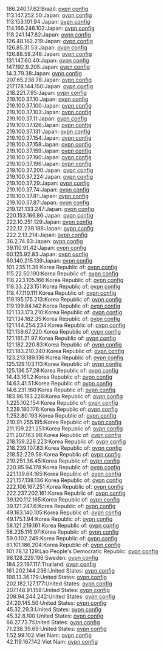 186.240.17.62:Brazil: [ovpn config](vpn/186_240_17_62.ovpn)  
113.147.252.50:Japan: [ovpn config](vpn/113_147_252_50.ovpn)  
113.153.101.94:Japan: [ovpn config](vpn/113_153_101_94.ovpn)  
114.166.246.102:Japan: [ovpn config](vpn/114_166_246_102.ovpn)  
118.241.147.82:Japan: [ovpn config](vpn/118_241_147_82.ovpn)  
126.48.162.219:Japan: [ovpn config](vpn/126_48_162_219.ovpn)  
126.85.31.53:Japan: [ovpn config](vpn/126_85_31_53.ovpn)  
126.88.59.248:Japan: [ovpn config](vpn/126_88_59_248.ovpn)  
131.147.60.40:Japan: [ovpn config](vpn/131_147_60_40.ovpn)  
147.192.9.205:Japan: [ovpn config](vpn/147_192_9_205.ovpn)  
14.3.79.38:Japan: [ovpn config](vpn/14_3_79_38.ovpn)  
207.65.238.78:Japan: [ovpn config](vpn/207_65_238_78.ovpn)  
217.178.144.150:Japan: [ovpn config](vpn/217_178_144_150.ovpn)  
218.221.7.95:Japan: [ovpn config](vpn/218_221_7_95.ovpn)  
219.100.37.10:Japan: [ovpn config](vpn/219_100_37_10.ovpn)  
219.100.37.100:Japan: [ovpn config](vpn/219_100_37_100.ovpn)  
219.100.37.103:Japan: [ovpn config](vpn/219_100_37_103.ovpn)  
219.100.37.11:Japan: [ovpn config](vpn/219_100_37_11.ovpn)  
219.100.37.126:Japan: [ovpn config](vpn/219_100_37_126.ovpn)  
219.100.37.131:Japan: [ovpn config](vpn/219_100_37_131.ovpn)  
219.100.37.154:Japan: [ovpn config](vpn/219_100_37_154.ovpn)  
219.100.37.158:Japan: [ovpn config](vpn/219_100_37_158.ovpn)  
219.100.37.159:Japan: [ovpn config](vpn/219_100_37_159.ovpn)  
219.100.37.190:Japan: [ovpn config](vpn/219_100_37_190.ovpn)  
219.100.37.196:Japan: [ovpn config](vpn/219_100_37_196.ovpn)  
219.100.37.200:Japan: [ovpn config](vpn/219_100_37_200.ovpn)  
219.100.37.224:Japan: [ovpn config](vpn/219_100_37_224.ovpn)  
219.100.37.29:Japan: [ovpn config](vpn/219_100_37_29.ovpn)  
219.100.37.74:Japan: [ovpn config](vpn/219_100_37_74.ovpn)  
219.100.37.81:Japan: [ovpn config](vpn/219_100_37_81.ovpn)  
219.100.37.87:Japan: [ovpn config](vpn/219_100_37_87.ovpn)  
219.121.133.247:Japan: [ovpn config](vpn/219_121_133_247.ovpn)  
220.153.166.86:Japan: [ovpn config](vpn/220_153_166_86.ovpn)  
222.10.251.129:Japan: [ovpn config](vpn/222_10_251_129.ovpn)  
222.12.239.188:Japan: [ovpn config](vpn/222_12_239_188.ovpn)  
222.2.13.214:Japan: [ovpn config](vpn/222_2_13_214.ovpn)  
36.2.74.83:Japan: [ovpn config](vpn/36_2_74_83.ovpn)  
39.110.91.42:Japan: [ovpn config](vpn/39_110_91_42.ovpn)  
60.125.92.83:Japan: [ovpn config](vpn/60_125_92_83.ovpn)  
60.140.215.139:Japan: [ovpn config](vpn/60_140_215_139.ovpn)  
101.235.11.39:Korea Republic of: [ovpn config](vpn/101_235_11_39.ovpn)  
115.22.50.190:Korea Republic of: [ovpn config](vpn/115_22_50_190.ovpn)  
118.223.105.166:Korea Republic of: [ovpn config](vpn/118_223_105_166.ovpn)  
118.33.223.151:Korea Republic of: [ovpn config](vpn/118_33_223_151.ovpn)  
118.47.110.111:Korea Republic of: [ovpn config](vpn/118_47_110_111.ovpn)  
119.195.175.213:Korea Republic of: [ovpn config](vpn/119_195_175_213.ovpn)  
119.199.84.142:Korea Republic of: [ovpn config](vpn/119_199_84_142.ovpn)  
121.133.173.210:Korea Republic of: [ovpn config](vpn/121_133_173_210.ovpn)  
121.134.182.35:Korea Republic of: [ovpn config](vpn/121_134_182_35.ovpn)  
121.144.254.234:Korea Republic of: [ovpn config](vpn/121_144_254_234.ovpn)  
121.159.67.220:Korea Republic of: [ovpn config](vpn/121_159_67_220.ovpn)  
121.181.21.97:Korea Republic of: [ovpn config](vpn/121_181_21_97.ovpn)  
121.182.220.83:Korea Republic of: [ovpn config](vpn/121_182_220_83.ovpn)  
121.183.210.240:Korea Republic of: [ovpn config](vpn/121_183_210_240.ovpn)  
123.213.189.136:Korea Republic of: [ovpn config](vpn/123_213_189_136.ovpn)  
125.129.103.113:Korea Republic of: [ovpn config](vpn/125_129_103_113.ovpn)  
125.136.57.28:Korea Republic of: [ovpn config](vpn/125_136_57_28.ovpn)  
14.43.161.2:Korea Republic of: [ovpn config](vpn/14_43_161_2.ovpn)  
14.63.41.51:Korea Republic of: [ovpn config](vpn/14_63_41_51.ovpn)  
14.6.231.160:Korea Republic of: [ovpn config](vpn/14_6_231_160.ovpn)  
183.96.193.226:Korea Republic of: [ovpn config](vpn/183_96_193_226.ovpn)  
1.225.102.154:Korea Republic of: [ovpn config](vpn/1_225_102_154.ovpn)  
1.228.180.176:Korea Republic of: [ovpn config](vpn/1_228_180_176.ovpn)  
1.252.80.193:Korea Republic of: [ovpn config](vpn/1_252_80_193.ovpn)  
210.91.255.195:Korea Republic of: [ovpn config](vpn/210_91_255_195.ovpn)  
211.109.221.251:Korea Republic of: [ovpn config](vpn/211_109_221_251.ovpn)  
211.207.163.98:Korea Republic of: [ovpn config](vpn/211_207_163_98.ovpn)  
218.159.226.223:Korea Republic of: [ovpn config](vpn/218_159_226_223.ovpn)  
218.239.107.83:Korea Republic of: [ovpn config](vpn/218_239_107_83.ovpn)  
218.52.229.58:Korea Republic of: [ovpn config](vpn/218_52_229_58.ovpn)  
219.251.36.45:Korea Republic of: [ovpn config](vpn/219_251_36_45.ovpn)  
220.95.94.178:Korea Republic of: [ovpn config](vpn/220_95_94_178.ovpn)  
221.139.64.165:Korea Republic of: [ovpn config](vpn/221_139_64_165.ovpn)  
221.157.138.136:Korea Republic of: [ovpn config](vpn/221_157_138_136.ovpn)  
222.106.167.251:Korea Republic of: [ovpn config](vpn/222_106_167_251.ovpn)  
222.237.202.161:Korea Republic of: [ovpn config](vpn/222_237_202_161.ovpn)  
39.120.112.165:Korea Republic of: [ovpn config](vpn/39_120_112_165.ovpn)  
39.121.247.6:Korea Republic of: [ovpn config](vpn/39_121_247_6.ovpn)  
49.163.140.105:Korea Republic of: [ovpn config](vpn/49_163_140_105.ovpn)  
49.175.1.94:Korea Republic of: [ovpn config](vpn/49_175_1_94.ovpn)  
58.121.219.161:Korea Republic of: [ovpn config](vpn/58_121_219_161.ovpn)  
58.235.116.97:Korea Republic of: [ovpn config](vpn/58_235_116_97.ovpn)  
59.0.102.249:Korea Republic of: [ovpn config](vpn/59_0_102_249.ovpn)  
61.101.186.204:Korea Republic of: [ovpn config](vpn/61_101_186_204.ovpn)  
101.78.12.129:Lao People's Democratic Republic: [ovpn config](vpn/101_78_12_129.ovpn)  
98.128.229.196:Sweden: [ovpn config](vpn/98_128_229_196.ovpn)  
184.22.197.117:Thailand: [ovpn config](vpn/184_22_197_117.ovpn)  
161.202.144.236:United States: [ovpn config](vpn/161_202_144_236.ovpn)  
198.13.36.179:United States: [ovpn config](vpn/198_13_36_179.ovpn)  
202.182.127.177:United States: [ovpn config](vpn/202_182_127_177.ovpn)  
207.148.91.158:United States: [ovpn config](vpn/207_148_91_158.ovpn)  
208.94.244.242:United States: [ovpn config](vpn/208_94_244_242.ovpn)  
24.20.145.50:United States: [ovpn config](vpn/24_20_145_50.ovpn)  
45.32.29.3:United States: [ovpn config](vpn/45_32_29_3.ovpn)  
45.32.8.100:United States: [ovpn config](vpn/45_32_8_100.ovpn)  
66.27.73.7:United States: [ovpn config](vpn/66_27_73_7.ovpn)  
71.238.39.69:United States: [ovpn config](vpn/71_238_39_69.ovpn)  
1.52.99.102:Viet Nam: [ovpn config](vpn/1_52_99_102.ovpn)  
42.119.167.142:Viet Nam: [ovpn config](vpn/42_119_167_142.ovpn)  
